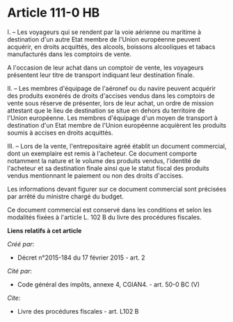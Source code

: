 # Article 111-0 HB

I. – Les voyageurs qui se rendent par la voie aérienne ou maritime à destination d'un autre Etat membre de l'Union européenne
peuvent acquérir, en droits acquittés, des alcools, boissons alcooliques et tabacs manufacturés dans les comptoirs de vente.

A l'occasion de leur achat dans un comptoir de vente, les voyageurs présentent leur titre de transport indiquant leur
destination finale.

II. – Les membres d'équipage de l'aéronef ou du navire peuvent acquérir des produits exonérés de droits d'accises vendus dans
les comptoirs de vente sous réserve de présenter, lors de leur achat, un ordre de mission attestant que le lieu de
destination se situe en dehors du territoire de l'Union européenne. Les membres d'équipage d'un moyen de transport à
destination d'un Etat membre de l'Union européenne acquièrent les produits soumis à accises en droits acquittés.

III. – Lors de la vente, l'entrepositaire agréé établit un document commercial, dont un exemplaire est remis à l'acheteur. Ce
document comporte notamment la nature et le volume des produits vendus, l'identité de l'acheteur et sa destination finale
ainsi que le statut fiscal des produits vendus mentionnant le paiement ou non des droits d'accises.

Les informations devant figurer sur ce document commercial sont précisées par arrêté du ministre chargé du budget.

Ce document commercial est conservé dans les conditions et selon les modalités fixées à l'article L. 102 B du livre des
procédures fiscales.

**Liens relatifs à cet article**

_Créé par_:

  - Décret n°2015-184 du 17 février 2015 - art. 2

_Cité par_:

  - Code général des impôts, annexe 4, CGIAN4. - art. 50-0 BC (V)

_Cite_:

  - Livre des procédures fiscales - art. L102 B
